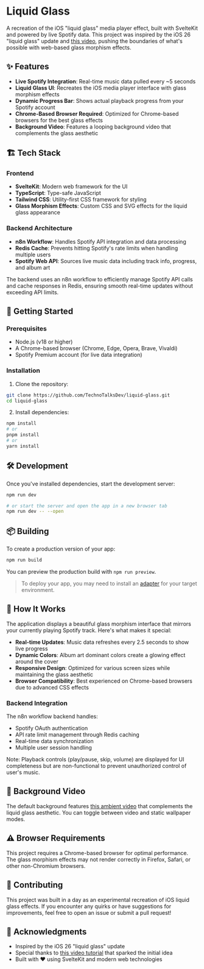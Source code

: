 # Liquid Glass

A recreation of the iOS "liquid glass" media player effect, built with SvelteKit and powered by live Spotify data. This project was inspired by the iOS 26 "liquid glass" update and [this video](https://www.youtube.com/watch?v=Cv8zFvM8fEk), pushing the boundaries of what's possible with web-based glass morphism effects.

## ✨ Features

- **Live Spotify Integration**: Real-time music data pulled every ~5 seconds
- **Liquid Glass UI**: Recreates the iOS media player interface with glass morphism effects
- **Dynamic Progress Bar**: Shows actual playback progress from your Spotify account
- **Chrome-Based Browser Required**: Optimized for Chrome-based browsers for the best glass effects
- **Background Video**: Features a looping background video that complements the glass aesthetic

## 🏗️ Tech Stack

### Frontend

- **SvelteKit**: Modern web framework for the UI
- **TypeScript**: Type-safe JavaScript
- **Tailwind CSS**: Utility-first CSS framework for styling
- **Glass Morphism Effects**: Custom CSS and SVG effects for the liquid glass appearance

### Backend Architecture

- **n8n Workflow**: Handles Spotify API integration and data processing
- **Redis Cache**: Prevents hitting Spotify's rate limits when handling multiple users
- **Spotify Web API**: Sources live music data including track info, progress, and album art

The backend uses an n8n workflow to efficiently manage Spotify API calls and cache responses in Redis, ensuring smooth real-time updates without exceeding API limits.

## 🚀 Getting Started

### Prerequisites

- Node.js (v18 or higher)
- A Chrome-based browser (Chrome, Edge, Opera, Brave, Vivaldi)
- Spotify Premium account (for live data integration)

### Installation

1. Clone the repository:

```bash
git clone https://github.com/TechnoTalksDev/liquid-glass.git
cd liquid-glass
```

2. Install dependencies:

```bash
npm install
# or
pnpm install
# or
yarn install
```

## 🛠️ Development

Once you've installed dependencies, start the development server:

```bash
npm run dev

# or start the server and open the app in a new browser tab
npm run dev -- --open
```

## 📦 Building

To create a production version of your app:

```bash
npm run build
```

You can preview the production build with `npm run preview`.

> To deploy your app, you may need to install an [adapter](https://svelte.dev/docs/kit/adapters) for your target environment.

## 🎵 How It Works

The application displays a beautiful glass morphism interface that mirrors your currently playing Spotify track. Here's what makes it special:

- **Real-time Updates**: Music data refreshes every 2.5 seconds to show live progress
- **Dynamic Colors**: Album art dominant colors create a glowing effect around the cover
- **Responsive Design**: Optimized for various screen sizes while maintaining the glass aesthetic
- **Browser Compatibility**: Best experienced on Chrome-based browsers due to advanced CSS effects

### Backend Integration

The n8n workflow backend handles:

- Spotify OAuth authentication
- API rate limit management through Redis caching
- Real-time data synchronization
- Multiple user session handling

Note: Playback controls (play/pause, skip, volume) are displayed for UI completeness but are non-functional to prevent unauthorized control of user's music.

## 🎥 Background Video

The default background features [this ambient video](https://www.youtube.com/watch?v=hOgVAYpHPCc) that complements the liquid glass aesthetic. You can toggle between video and static wallpaper modes.

## ⚠️ Browser Requirements

This project requires a Chrome-based browser for optimal performance. The glass morphism effects may not render correctly in Firefox, Safari, or other non-Chromium browsers.

## 🤝 Contributing

This project was built in a day as an experimental recreation of iOS liquid glass effects. If you encounter any quirks or have suggestions for improvements, feel free to open an issue or submit a pull request!

## 🙏 Acknowledgments

- Inspired by the iOS 26 "liquid glass" update
- Special thanks to [this video tutorial](https://www.youtube.com/watch?v=Cv8zFvM8fEk) that sparked the initial idea
- Built with ❤️ using SvelteKit and modern web technologies
